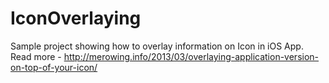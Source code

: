IconOverlaying
==============

Sample project showing how to overlay information on Icon in iOS App. Read more - http://merowing.info/2013/03/overlaying-application-version-on-top-of-your-icon/
